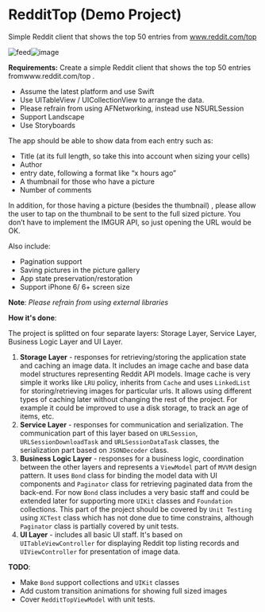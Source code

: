 # RedditTop (Demo Project)
Simple Reddit client that shows the top 50 entries from www.reddit.com/top

![feed](https://github.com/ninjaproger/RedditTop/blob/master/screen1.png)![image](https://github.com/ninjaproger/RedditTop/blob/master/screen2.png)


**Requirements:**
Create a simple Reddit client that shows the top 50 entries fromwww.reddit.com/top .
- Assume the latest platform and use Swift
- Use UITableView / UICollectionView to arrange the data.
- Please refrain from using AFNetworking, instead use NSURLSession
- Support Landscape
- Use Storyboards

The app should be able to show data from each entry such as:

- Title (at its full length, so take this into account when sizing your cells)
- Author
- entry date, following a format like “x hours ago”
- A thumbnail for those who have a picture
- Number of comments

In addition, for those having a picture (besides the thumbnail) , please allow the user to tap on the thumbnail to be sent to the full sized picture. You don’t have to implement the IMGUR API, so just opening the URL would be OK.

Also include:
- Pagination support
- Saving pictures in the picture gallery
- App state preservation/restoration
- Support iPhone 6/ 6+ screen size

**Note**:
*Please refrain from using external libraries*

**How it's done**:

The project is splitted on four separate layers: Storage Layer, Service Layer, Business Logic Layer and UI Layer.
1) **Storage Layer** - responses for retrieving/storing the application state and caching an image data. It includes an image cache and base data model structures representing Reddit API models. Image cache is very simple it works like `LRU` policy, inherits from `Cache`  and uses `LinkedList` for storing/retrieving images for particular urls. It allows using different types of caching later without changing the rest of the project. For example it could be improved to use a disk storage, to track an age of items, etc.
2) **Service Layer** - responses for communication and serialization. The communication part of this layer based on `URLSession`, `URLSessionDownloadTask` and `URLSessionDataTask` classes, the serialization part based on `JSONDecoder` class.
3) **Business Logic Layer** - responses for a business logic, coordination between the other layers and represents a `ViewModel` part of `MVVM` design pattern. It uses `Bond` class for binding the model data with UI components and `Paginator` class for retrieving paginated data from the back-end. For now `Bond` class includes a very basic staff and could be extended later for supporting more `UIKit` classes and `Foundation` collections. This part of the project should be covered by `Unit Testing` using `XCTest` class which has not done due to time constrains, although `Paginator` class is partially covered by unit tests.
4) **UI Layer** - includes all basic UI staff. It's based on `UITableViewController` for displaying Reddit top listing records and `UIViewController` for presentation of image data.

**TODO**:
- Make `Bond` support collections and `UIKit` classes
- Add custom transition animations for showing full sized images
- Cover `RedditTopViewModel` with unit tests.
